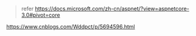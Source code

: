 > refer
https://docs.microsoft.com/zh-cn/aspnet/?view=aspnetcore-3.0#pivot=core

https://www.cnblogs.com/Wddpct/p/5694596.html